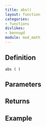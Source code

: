 ```yaml
---
title: abs()
layout: function
categories:
- functions
divlikes:
- bennugd
module: mod_math
---
```


## Definition

    abs ( )

## Parameters

## Returns

## Example
